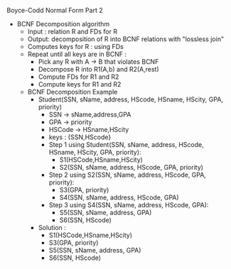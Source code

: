 Boyce-Codd Normal Form Part 2
  - BCNF Decomposition algorithm
    - Input : relation R and FDs for R
    - Output: decomposition of R into BCNF relations with "lossless join"
    - Computes keys for R : using FDs
    - Repeat until all keys are in BCNF :
      - Pick any R with A → B that violates BCNF
      - Decompose R into R1(A,b) and R2(A,rest)
      - Compute FDs for R1 and R2
      - Compute keys for R1 and R2
    - BCNF Decomposition Example
      - Student(SSN, sName, address, HScode, HSname, HScity, GPA, priority)
        - SSN → sName,address,GPA
        - GPA → priority
        - HSCode → HSname,HScity
        - keys : {SSN,HScode}
        - Step 1 using Student(SSN, sName, address, HScode, HSname, HScity, GPA, priority):
          - S1(HSCode,HSname,HScity)
          - S2(SSN, sName, address, HScode, GPA, priority)
        - Step 2 using S2(SSN, sName, address, HScode, GPA, priority):
          - S3(GPA, priority)
          - S4(SSN, sName, address, HScode, GPA)
        - Step 3 using S4(SSN, sName, address, HScode, GPA):
          - S5(SSN, sName, address, GPA)
          - S6(SSN, HScode)
      - Solution :
        - S1(HSCode,HSname,HScity)
        - S3(GPA, priority)
        - S5(SSN, sName, address, GPA)
        - S6(SSN, HScode) 
